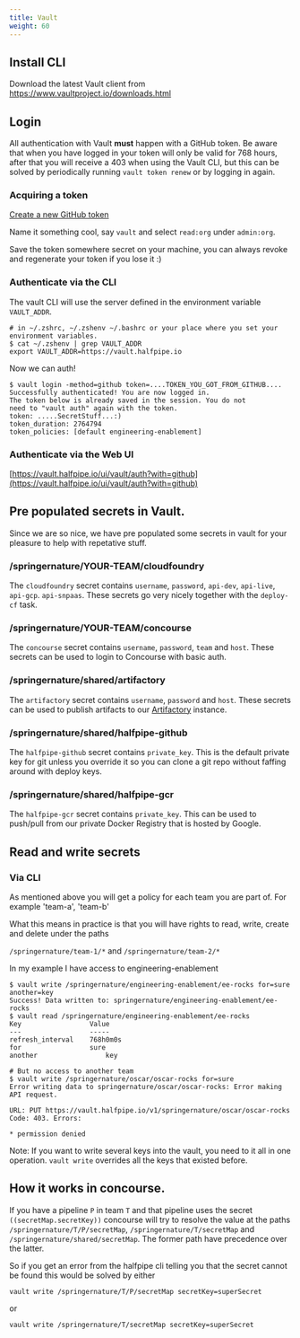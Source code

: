 ```yaml
---
title: Vault
weight: 60
---
```


## Install CLI

Download the latest Vault client from <https://www.vaultproject.io/downloads.html>

## Login

All authentication with Vault **must** happen with a GitHub token. Be aware that when you have logged in your token will only be valid for 768 hours, after that you will receive a 403 when using the Vault CLI, but this can be solved by periodically running `vault token renew` or by logging in again.

### Acquiring a token

[Create a new GitHub token](https://github.com/settings/tokens/new)

Name it something cool, say `vault` and select `read:org` under `admin:org`.

Save the token somewhere secret on your machine, you can always revoke and regenerate your token if you lose it :)

### Authenticate via the CLI
The vault CLI will use the server defined in the environment variable `VAULT_ADDR`.

```
# in ~/.zshrc, ~/.zshenv ~/.bashrc or your place where you set your environment variables.
$ cat ~/.zshenv | grep VAULT_ADDR
export VAULT_ADDR=https://vault.halfpipe.io
```

Now we can auth!

```
$ vault login -method=github token=....TOKEN_YOU_GOT_FROM_GITHUB....
Successfully authenticated! You are now logged in.
The token below is already saved in the session. You do not
need to "vault auth" again with the token.
token: .....SecretStuff...:)
token_duration: 2764794
token_policies: [default engineering-enablement]
```

### Authenticate via the Web UI

[https://vault.halfpipe.io/ui/vault/auth?with=github](https://vault.halfpipe.io/ui/vault/auth?with=github)

## Pre populated secrets in Vault.

Since we are so nice, we have pre populated some secrets in vault for your pleasure to help with repetative stuff.

### /springernature/YOUR-TEAM/cloudfoundry

The `cloudfoundry` secret contains `username`, `password`, `api-dev`, `api-live`, `api-gcp`. `api-snpaas`. These secrets go very nicely together with the `deploy-cf` task.

### /springernature/YOUR-TEAM/concourse
The `concourse` secret contains `username`, `password`, `team` and `host`. These secrets can be used to login to Concourse with basic auth.

### /springernature/shared/artifactory
The `artifactory` secret contains `username`, `password` and `host`. These secrets can be used to publish artifacts to our [Artifactory](/artifactory) instance.

### /springernature/shared/halfpipe-github

The `halfpipe-github` secret contains `private_key`. This is the default private key for git unless you override it so you can clone a git repo without faffing around with deploy keys.

### /springernature/shared/halfpipe-gcr

The `halfpipe-gcr` secret contains `private_key`. This can be used to push/pull from our private Docker Registry that is hosted by Google.

## Read and write secrets

### Via CLI
As mentioned above you will get a policy for each team you are part of. For example 'team-a', 'team-b'

What this means in practice is that you will have rights to read, write, create and delete under the paths

`/springernature/team-1/*` and `/springernature/team-2/*`

In my example I have access to engineering-enablement

```
$ vault write /springernature/engineering-enablement/ee-rocks for=sure another=key
Success! Data written to: springernature/engineering-enablement/ee-rocks
$ vault read /springernature/engineering-enablement/ee-rocks
Key             	Value
---             	-----
refresh_interval	768h0m0s
for             	sure
another                 key

# But no access to another team
$ vault write /springernature/oscar/oscar-rocks for=sure
Error writing data to springernature/oscar/oscar-rocks: Error making API request.

URL: PUT https://vault.halfpipe.io/v1/springernature/oscar/oscar-rocks
Code: 403. Errors:

* permission denied
```

Note: If you want to write several keys into the vault, you need to it all in one operation.
`vault write` overrides all the keys that existed before.

## How it works in concourse.

If you have a pipeline `P` in team `T` and that pipeline uses the secret `((secretMap.secretKey))` concourse will try to resolve the value at the paths
`/springernature/T/P/secretMap`, `/springernature/T/secretMap` and `/springernature/shared/secretMap`. The former path have precedence over the latter.

So if you get an error from the halfpipe cli telling you that the secret cannot be found this would be solved by either

```
vault write /springernature/T/P/secretMap secretKey=superSecret
```

or

```
vault write /springernature/T/secretMap secretKey=superSecret

```
